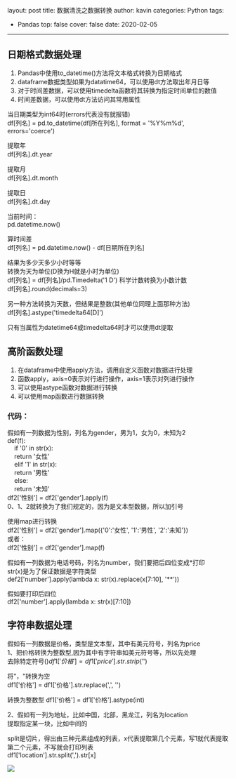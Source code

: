 layout: post
title: 数据清洗之数据转换
author: kavin
categories: Python
tags:
  - Pandas
top: false
cover: false
date: 2020-02-05
---

##  日期格式数据处理  ##

1. Pandas中使用to_datetime()方法将文本格式转换为日期格式  
2. dataframe数据类型如果为datatime64，可以使用dt方法取出年月日等  
3. 对于时间差数据，可以使用timedelta函数将其转换为指定时间单位的数值  
4. 时间差数据，可以使用dt方法访问其常用属性  

当日期类型为int64时(errors代表没有就报错)  
df[列名] = pd.to_datetime(df[所在列名], format = '%Y%m%d', errors='coerce')  

提取年  
df[列名].dt.year  

提取月  
df[列名].dt.month  

提取日  
df[列名].dt.day  

当前时间：  
pd.datetime.now()  

算时间差  
df[列名] = pd.datetime.now() - df[日期所在列名]  

结果为多少天多少小时等等  
转换为天为单位(D换为H就是小时为单位)  
df[列名] = df[列名]/pd.Timedelta('1 D') 科学计数转换为小数计数  
df[列名].round(decimals=3)  

另一种方法转换为天数，但结果是整数(其他单位同理上面那种方法)  
df[列名].astype('timedelta64[D]')  

只有当属性为datetime64或timedelta64时才可以使用dt提取  

##  高阶函数处理  ##

1. 在dataframe中使用apply方法，调用自定义函数对数据进行处理
2. 函数apply，axis=0表示对行进行操作，axis=1表示对列进行操作
3. 可以使用astype函数对数据进行转换
4. 可以使用map函数进行数据转换

###  代码：  ###
假如有一列数据为性别，列名为gender，男为1，女为0，未知为2  
def(f):  
&nbsp;&nbsp;&nbsp;&nbsp;if '0' in str(x):  
&nbsp;&nbsp;&nbsp;&nbsp;return '女性'  
&nbsp;&nbsp;&nbsp;&nbsp;elif '1' in str(x):  
&nbsp;&nbsp;&nbsp;&nbsp;return '男性'  
&nbsp;&nbsp;&nbsp;&nbsp;else:  
&nbsp;&nbsp;&nbsp;&nbsp;return '未知'  
df2['性别'] = df2['gender'].apply(f)  
0、1、2就转换为了我们规定的，因为是文本型数据，所以加引号  

使用map进行转换  
df2['性别'] = df2['gender'].map({'0':'女性', '1':'男性', '2':'未知'})  
或者：  
df2['性别'] = df2['gender'].map(f)  

假如有一列数据为电话号码，列名为number，我们要把后四位变成*打印  
str(x)是为了保证数据是字符类型  
def2['number'].apply(lambda x: str(x).replace(x[7:10], '**'))  

假如要打印后四位  
df2['number'].apply(lambda x: str(x)[7:10])  

##  字符串数据处理  ##

假如有一列数据是价格，类型是文本型，其中有美元符号，列名为price  
1、把价格转换为整数型,因为其中有字符串如美元符号等，所以先处理  
去除特定符号($)  
df1['价格'] = df1['price'].str.strip('$')  

将"，"转换为空  
df1['价格'] = df1['价格'].str.replace(',', '')  

转换为整数型 df1['价格'] = df1['价格'].astype(int)  

2、假如有一列为地址，比如中国，北部，黑龙江，列名为location  
提取指定某一块，比如中间的    

split是切片，得出由三种元素组成的列表，x代表提取第几个元素，写1就代表提取第二个元素，不写就会打印列表  
df1['location'].str.split(',').str[x]  

![](https://i.imgur.com/YnveXfO.png)